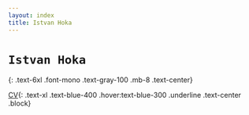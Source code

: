 ```yaml
---
layout: index
title: Istvan Hoka
---
```


# `Istvan Hoka`
{: .text-6xl .font-mono .text-gray-100 .mb-8 .text-center}

[CV](cv){: .text-xl .text-blue-400 .hover:text-blue-300 .underline .text-center .block}
